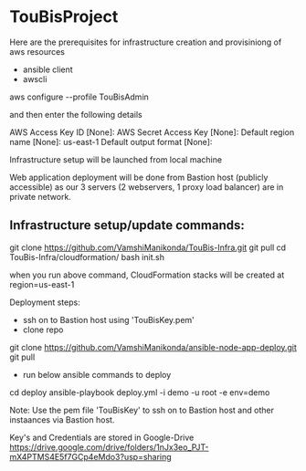 # TouBisProject

Here are the prerequisites for infrastructure creation and provisiniong of aws resources
- ansible client
- awscli

aws configure --profile TouBisAdmin

and then enter the following details


AWS Access Key ID [None]:         <enter access key provided in shared file and hit enter>
AWS Secret Access Key [None]:      <enter secret key provided in shared file and hit enter>
Default region name [None]:        us-east-1
Default output format [None]:      <just hit enter>


Infrastructure setup will be launched from local machine

Web application deployment will be done from Bastion host (publicly accessible) as our 3 servers (2 webservers, 1 proxy load balancer) are in private network.


Infrastructure setup/update commands:
------------------------------

git clone https://github.com/VamshiManikonda/TouBis-Infra.git
git pull
cd TouBis-Infra/cloudformation/
bash init.sh

when you run above command, CloudFormation stacks will be created at region=us-east-1

Deployment steps:

- ssh on to Bastion host using 'TouBisKey.pem'
- clone repo

git clone https://github.com/VamshiManikonda/ansible-node-app-deploy.git
git pull

- run below ansible commands to deploy

cd deploy
ansible-playbook deploy.yml -i demo -u root -e env=demo


Note: Use the pem file 'TouBisKey' to ssh on to Bastion host and other instaances via Bastion host.

Key's and Credentials are stored in Google-Drive
https://drive.google.com/drive/folders/1nJx3eo_PJT-mX4PTMS4E5f7GCp4eMdo3?usp=sharing

